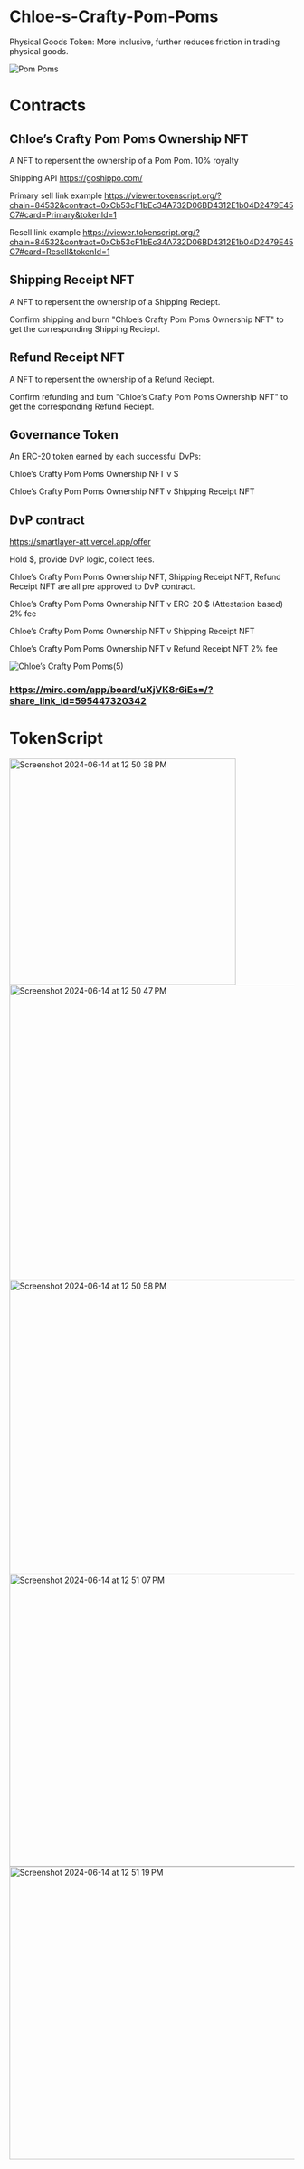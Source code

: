 # Chloe-s-Crafty-Pom-Poms
Physical Goods Token: More inclusive, further reduces friction in trading physical goods.

![Pom Poms](https://github.com/zhangzhongnan928/Chloe-s-Crafty-Pom-Poms/assets/33795543/50c0d418-2d04-43b1-87fe-23c32d619586)


# Contracts

## Chloe’s Crafty Pom Poms Ownership NFT
A NFT to repersent the ownership of a Pom Pom. 10% royalty  

Shipping API https://goshippo.com/

Primary sell link example https://viewer.tokenscript.org/?chain=84532&contract=0xCb53cF1bEc34A732D06BD4312E1b04D2479E45C7#card=Primary&tokenId=1

Resell link example https://viewer.tokenscript.org/?chain=84532&contract=0xCb53cF1bEc34A732D06BD4312E1b04D2479E45C7#card=Resell&tokenId=1

## Shipping Receipt NFT
A NFT to repersent the ownership of a Shipping Reciept. 

Confirm shipping and burn "Chloe’s Crafty Pom Poms Ownership NFT" to get the corresponding Shipping Reciept.    

## Refund Receipt NFT
A NFT to repersent the ownership of a Refund Reciept. 

Confirm refunding and burn "Chloe’s Crafty Pom Poms Ownership NFT" to get the corresponding Refund Reciept.    

## Governance Token
An ERC-20 token earned by each successful DvPs:

Chloe’s Crafty Pom Poms Ownership NFT v $

Chloe’s Crafty Pom Poms Ownership NFT v Shipping Receipt NFT

## DvP contract

https://smartlayer-att.vercel.app/offer

Hold $, provide DvP logic, collect fees.

Chloe’s Crafty Pom Poms Ownership NFT, Shipping Receipt NFT, Refund Receipt NFT are all pre approved to DvP contract.

Chloe’s Crafty Pom Poms Ownership NFT v ERC-20 $ (Attestation based) 2% fee

Chloe’s Crafty Pom Poms Ownership NFT v Shipping Receipt NFT

Chloe’s Crafty Pom Poms Ownership NFT v Refund Receipt NFT 2% fee

![Chloe’s Crafty Pom Poms(5)](https://github.com/zhangzhongnan928/Chloe-s-Crafty-Pom-Poms/assets/33795543/bd0e80d6-a3a6-4001-8fee-95fcba9ae846)
### https://miro.com/app/board/uXjVK8r6iEs=/?share_link_id=595447320342


# TokenScript

<img width="400" alt="Screenshot 2024-06-14 at 12 50 38 PM" src="https://github.com/zhangzhongnan928/Chloe-s-Crafty-Pom-Poms/assets/33795543/4db11b49-494b-450f-a871-2f7cb1f6c7d5"> 

<img width="522" alt="Screenshot 2024-06-14 at 12 50 47 PM" src="https://github.com/zhangzhongnan928/Chloe-s-Crafty-Pom-Poms/assets/33795543/d9df1d58-88f5-4f6f-a600-b846cfa8e81d"> 

<img width="520" alt="Screenshot 2024-06-14 at 12 50 58 PM" src="https://github.com/zhangzhongnan928/Chloe-s-Crafty-Pom-Poms/assets/33795543/c985c6ff-5d23-4d18-bb4a-02d60043fe8c"> 

<img width="517" alt="Screenshot 2024-06-14 at 12 51 07 PM" src="https://github.com/zhangzhongnan928/Chloe-s-Crafty-Pom-Poms/assets/33795543/7104393c-8ff5-49c5-ad22-07a96d1ab913"> 

<img width="518" alt="Screenshot 2024-06-14 at 12 51 19 PM" src="https://github.com/zhangzhongnan928/Chloe-s-Crafty-Pom-Poms/assets/33795543/64b1f276-b302-4940-985c-37dc2f3117dd">






